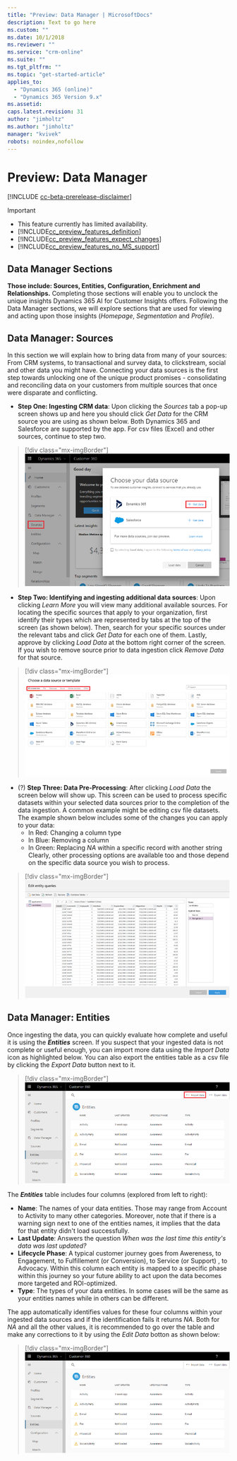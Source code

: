 ```yaml
---
title: "Preview: Data Manager | MicrosoftDocs"
description: Text to go here
ms.custom: ""
ms.date: 10/1/2018
ms.reviewer: ""
ms.service: "crm-online"
ms.suite: ""
ms.tgt_pltfrm: ""
ms.topic: "get-started-article"
applies_to: 
  - "Dynamics 365 (online)"
  - "Dynamics 365 Version 9.x"
ms.assetid: 
caps.latest.revision: 31
author: "jimholtz"
ms.author: "jimholtz"
manager: "kvivek"
robots: noindex,nofollow
---
```

# Preview: Data Manager

[!INCLUDE [cc-beta-prerelease-disclaimer](../includes/cc-beta-prerelease-disclaimer.md)]

> [!IMPORTANT]
> - This feature currently has limited availability.
> - [!INCLUDE[cc_preview_features_definition](../includes/cc-preview-features-definition.md)]  
> - [!INCLUDE[cc_preview_features_expect_changes](../includes/cc-preview-features-expect-changes.md)]  
> - [!INCLUDE[cc_preview_features_no_MS_support](../includes/cc-preview-features-no-ms-support.md)]  

## Data Manager Sections
**Those include: Sources, Entities, Configuration, Enrichment and Relationships.** Completing those sections will enable you to unclock the unique insights Dynamics 365 AI for Customer Insights offers. Following the Data Manager sections, we will explore sections that are used for viewing and acting upon those insights (*Homepage*, *Segmentation* and *Profile*).

## Data Manager: Sources
In this section we will explain how to bring data from many of your sources: From CRM systems, to transactional and survey data, to clickstream, social and other data you might have. Connecting your data sources is the first step towards unlocking one of the unique product promises - consolidating and reconciling data on your customers from multiple sources that once were disparate and conflicting. 

- **Step One: Ingesting CRM data**: Upon clicking the *Sources* tab a pop-up screen shows up and here you should click *Get Data* for the CRM source you are using as shown below. Both Dynamics 365 and Salesforce are supported by the app. For csv files (Excel) and other sources, continue to step two.

> [!div class="mx-imgBorder"] 
> ![](media/select-sources-get-data.png "Select Get data")

- **Step Two: Identifying and ingesting additional data sources**: Upon clicking *Learn More* you will view many additional available sources. For locating the specific sources that apply to your organization, first identify their types which are represented by tabs at the top of the screen (as shown below). Then, search for your specific sources under the relevant tabs and click *Get Data* for each one of them. Lastly, approve by clicking *Load Data* at the bottom right corner of the screen. If you wish to remove source prior to data ingestion click *Remove Data* for that source.

> [!div class="mx-imgBorder"] 
> ![](media/choose-data-source-menu.png "Data source menu")

- (?) **Step Three: Data Pre-Processing**: After clicking *Load Data* the screen below will show up. This screen can be used to process specific datasets within your selected data sources prior to the completion of the data ingestion. A common example might be editing csv file datasets. The example shown below includes some of the changes you can apply to your data:
  - In Red: Changing a column type
  - In Blue: Removing a column
  - In Green: Replacing *NA* within a specific record with another string
Clearly, other processing options are available too and those depend on the specific data source you wish to process.

> [!div class="mx-imgBorder"] 
> ![](media/edit-entity-queries780.png "Pre-processing data")

## Data Manager: Entities
Once ingesting the data, you can quickly evaluate how complete and useful it is using the ***Entities*** screen. If you suspect that your ingested data is not complete or useful enough, you can import more data using the *Import Data* icon as highlighted below. You can also export the entities table as a csv file by clicking the *Export Data* button next to it.

> [!div class="mx-imgBorder"] 
> ![](media/scorecard-entities-import-data.png "Entities import data")

The ***Entities*** table includes four columns (explored from left to right): 
- **Name**: The names of your data entities. Those may range from Account to Activity to many other categories. Moreover, note that if there is a warning sign next to one of the entities names, it implies that the data for that entity didn't load successfully. 
- **Last Update**: Answers the question *When was the last time this entity's data was last updated?*
- **Lifecycle Phase**: A typical customer journey goes from Awereness, to Engagement, to Fulfillement (or Conversion), to Service (or Support) , to Advocacy. Within this column each entity is mapped to a specific phase within this journey so your future ability to act upon the data becomes more targeted and ROI-optimized. 
- **Type**: The types of your data entities. In some cases will be the same as your entities names while in others can be different.

The app automatically identifies values for these four columns within your ingested data sources and if the identification fails it returns *NA*. Both for *NA* and all the other values, it is recommended to go over the table and make any corrections to it by using the *Edit Data* botton as shown below:

> [!div class="mx-imgBorder"] 
> ![](media/scorecard-entities.png "Entities")